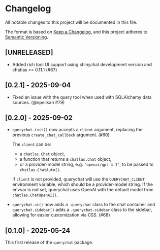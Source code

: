 # Changelog

All notable changes to this project will be documented in this file.

The format is based on [Keep a Changelog](https://keepachangelog.com/en/1.1.0/),
and this project adheres to [Semantic Versioning](https://semver.org/spec/v2.0.0.html).

## [UNRELEASED]

* Added rich tool UI support using shinychat development version and chatlas >= 0.11.1 (#67)

## [0.2.1] - 2025-09-04

* Fixed an issue with the query tool when used with SQLAlchemy data sources. (@npelikan #79)

## [0.2.0] - 2025-09-02

* `querychat.init()` now accepts a `client` argument, replacing the previous `create_chat_callback` argument. (#60)

  The `client` can be:

  * a `chatlas.Chat` object,
  * a function that returns a `chatlas.Chat` object,
  * or a provider-model string, e.g. `"openai/gpt-4.1"`, to be passed to `chatlas.ChatAuto()`.

  If `client` is not provided, querychat will use the `QUERYCHAT_CLIENT` environment variable, which should be a provider-model string. If the envvar is not set, querychat uses OpenAI with the default model from `chatlas.ChatOpenAI()`.

* `querychat.ui()` now adds a `.querychat` class to the chat container and `querychat.sidebar()` adds a `.querychat-sidebar` class to the sidebar, allowing for easier customization via CSS. (#68)

## [0.1.0] - 2025-05-24

This first release of the `querychat` package.

